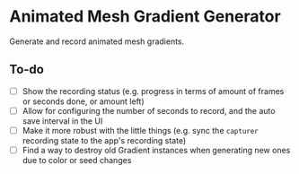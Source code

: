 # Animated Mesh Gradient Generator

Generate and record animated mesh gradients.

## To-do

- [ ] Show the recording status (e.g. progress in terms of amount of frames or seconds done, or amount left)
- [ ] Allow for configuring the number of seconds to record, and the auto save interval in the UI
- [ ] Make it more robust with the little things (e.g. sync the `capturer` recording state to the app's recording state)
- [ ] Find a way to destroy old Gradient instances when generating new ones due to color or seed changes
